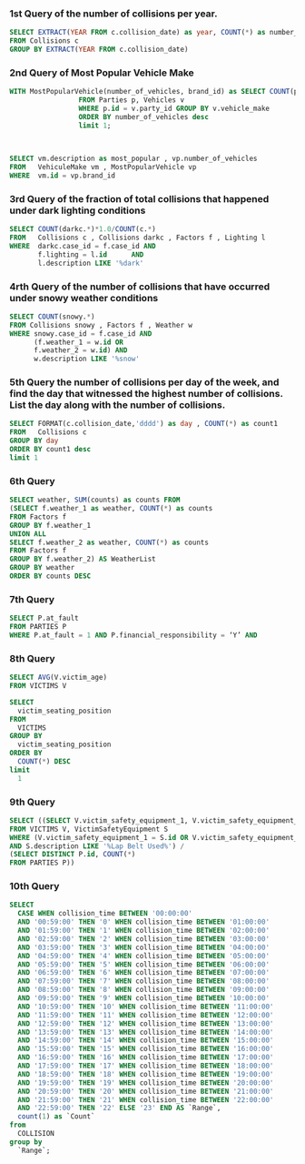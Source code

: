 ### 1st Query of the number of collisions per year.
```SQL
SELECT EXTRACT(YEAR FROM c.collision_date) as year, COUNT(*) as number_of_collisions
FROM Collisions c 
GROUP BY EXTRACT(YEAR FROM c.collision_date) 
```

### 2nd Query of Most Popular Vehicle Make
```SQL
WITH MostPopularVehicle(number_of_vehicles, brand_id) as SELECT COUNT(p.id) as number_of_vehicles, v.vehicle_make as brand_id
			     FROM Parties p, Vehicles v
			     WHERE p.id = v.party_id GROUP BY v.vehicle_make
			     ORDER BY number_of_vehicles desc
			     limit 1;
			     

			     
SELECT vm.description as most_popular , vp.number_of_vehicles 
FROM   VehiculeMake vm , MostPopularVehicle vp 
WHERE  vm.id = vp.brand_id
```

### 3rd Query of the fraction of total collisions that happened under dark lighting conditions
```SQL
SELECT COUNT(darkc.*)*1.0/COUNT(c.*)
FROM   Collisions c , Collisions darkc , Factors f , Lighting l
WHERE  darkc.case_id = f.case_id AND 
       f.lighting = l.id	  AND
       l.description LIKE '%dark'
```

### 4rth Query of the number of collisions that have occurred under snowy weather conditions
```SQL
SELECT COUNT(snowy.*)
FROM Collisions snowy , Factors f , Weather w 
WHERE snowy.case_id = f.case_id AND
      (f.weather_1 = w.id OR
      f.weather_2 = w.id) AND
      w.description LIKE '%snow' 
```

### 5th Query the number of collisions per day of the week, and find the day that witnessed the highest number of collisions. List the day along with the number of collisions.
```SQL
SELECT FORMAT(c.collision_date,'dddd') as day , COUNT(*) as count1 
FROM   Collisions c 
GROUP BY day
ORDER BY count1 desc
limit 1
```

### 6th Query
```SQL
SELECT weather, SUM(counts) as counts FROM
(SELECT f.weather_1 as weather, COUNT(*) as counts
FROM Factors f
GROUP BY f.weather_1
UNION ALL
SELECT f.weather_2 as weather, COUNT(*) as counts
FROM Factors f
GROUP BY f.weather_2) AS WeatherList
GROUP BY weather
ORDER BY counts DESC
```

### 7th Query
```SQL
SELECT P.at_fault 
FROM PARTIES P
WHERE P.at_fault = 1 AND P.financial_responsibility = ‘Y’ AND 
```

### 8th Query
```SQL
SELECT AVG(V.victim_age)
FROM VICTIMS V

SELECT
  victim_seating_position
FROM
  VICTIMS
GROUP BY
  victim_seating_position
ORDER BY
  COUNT(*) DESC
limit
  1
```

### 9th Query
```SQL
SELECT ((SELECT V.victim_safety_equipment_1, V.victim_safety_equipment_2, COUNT(*)
FROM VICTIMS V, VictimSafetyEquipment S
WHERE (V.victim_safety_equipment_1 = S.id OR V.victim_safety_equipment_2 = S.id)
AND S.description LIKE '%Lap Belt Used%') / 
(SELECT DISTINCT P.id, COUNT(*)
FROM PARTIES P))
```

### 10th Query
```SQL
SELECT
  CASE WHEN collision_time BETWEEN '00:00:00'
  AND '00:59:00' THEN '0' WHEN collision_time BETWEEN '01:00:00'
  AND '01:59:00' THEN '1' WHEN collision_time BETWEEN '02:00:00'
  AND '02:59:00' THEN '2' WHEN collision_time BETWEEN '03:00:00'
  AND '03:59:00' THEN '3' WHEN collision_time BETWEEN '04:00:00'
  AND '04:59:00' THEN '4' WHEN collision_time BETWEEN '05:00:00'
  AND '05:59:00' THEN '5' WHEN collision_time BETWEEN '06:00:00'
  AND '06:59:00' THEN '6' WHEN collision_time BETWEEN '07:00:00'
  AND '07:59:00' THEN '7' WHEN collision_time BETWEEN '08:00:00'
  AND '08:59:00' THEN '8' WHEN collision_time BETWEEN '09:00:00'
  AND '09:59:00' THEN '9' WHEN collision_time BETWEEN '10:00:00'
  AND '10:59:00' THEN '10' WHEN collision_time BETWEEN '11:00:00'
  AND '11:59:00' THEN '11' WHEN collision_time BETWEEN '12:00:00'
  AND '12:59:00' THEN '12' WHEN collision_time BETWEEN '13:00:00'
  AND '13:59:00' THEN '13' WHEN collision_time BETWEEN '14:00:00'
  AND '14:59:00' THEN '14' WHEN collision_time BETWEEN '15:00:00'
  AND '15:59:00' THEN '15' WHEN collision_time BETWEEN '16:00:00'
  AND '16:59:00' THEN '16' WHEN collision_time BETWEEN '17:00:00'
  AND '17:59:00' THEN '17' WHEN collision_time BETWEEN '18:00:00'
  AND '18:59:00' THEN '18' WHEN collision_time BETWEEN '19:00:00'
  AND '19:59:00' THEN '19' WHEN collision_time BETWEEN '20:00:00'
  AND '20:59:00' THEN '20' WHEN collision_time BETWEEN '21:00:00'
  AND '21:59:00' THEN '21' WHEN collision_time BETWEEN '22:00:00'
  AND '22:59:00' THEN '22' ELSE '23' END AS `Range`,
  count(1) as `Count`
from
  COLLISION
group by
  `Range`;
```
